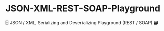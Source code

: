 # JSON-XML-REST-SOAP-Playground
🗄 JSON / XML, Serializing and Deserializing Playground (REST / SOAP) 🗃
